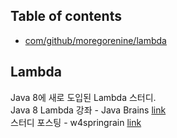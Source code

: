 ## Table of contents
- [com/github/moregorenine/lambda](#Lambda)

## Lambda
Java 8에 새로 도입된 Lambda 스터디.  
Java 8 Lambda 강좌 - Java Brains [link](https://javabrains.io/courses/java_lambdabasics/ "Java 8 Lambda 강좌 Link")  
스터디 포스팅 - w4springrain [link](https://moregorenine.github.io/java/lambda-1/ "스터디 포스팅 Link")
